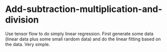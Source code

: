# Add-subtraction-multiplication-and-division
Use tensor flow to do simply linear regression. First generate some data (linear data plus some small random data) and do 
the linear fitting based on the data. Very simple.
